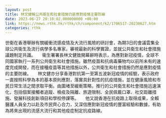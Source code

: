 ```yaml
---
layout: post
title: 林文健稱公共衛生和社會措施仍是應對疫情主要防線
date: 2023-06-27 20:10:02.000000000 +08:00
link: https://news.rthk.hk/rthk/ch/component/k2/1706517-20230627.htm
categories: rthk
---
```


世衛在香港舉辦有關緩衝流感疫情及大流行風險的研討會，為期3日的會議雲集全球公共衞生及流行病學多名專家，審視最新的科學實證，並就公共衛生和社會措施議題制定共識。
　
衞生署署長林文健致開幕辭時表示，為應對新冠疫情，全球不同國家執行一系列公共衛生和社會措施。雖然疫苗和抗病毒藥物均以前所未有的速度完成開發，而在接種疫苗等其他措施以外，公共衛生和社會措施仍然是應對疫情的主要防線。
　
林文健亦分享香港對抗第一至第五波新冠疫情的經驗，表示政府一直按照科學為本的基本原則應對，落實具針對性的抗疫措施，並在健康風險和市民日常生活之間求取平衡。由圍堵至緩衝策略，推行的公共衛生和社會措施迅速演化，包括個案接觸者追蹤、檢疫及隔離、旅遊限制、全民佩戴口罩、社交距離措施、發展科技創新項目和學校停課等。
　
他又說香港在抗疫路上取得成果，全賴醫護人員全力以赴及市民齊心合力，又深信應對新冠疫情的豐富經驗和數據，有助為將來出現的流感大流行和其他疫症制定抗疫路線。
